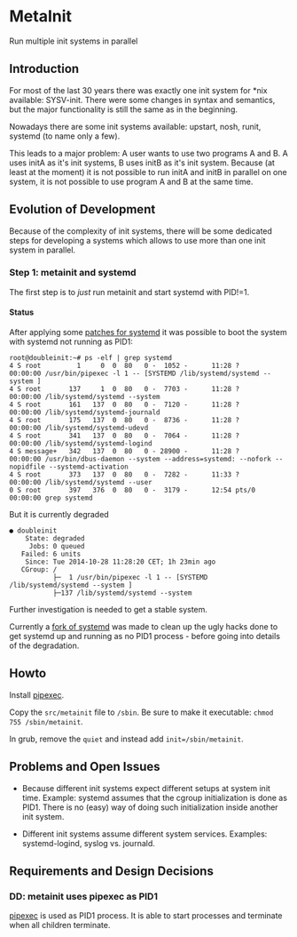 # MetaInit
Run multiple init systems in parallel

## Introduction
For most of the last 30 years there was exactly one init system for
*nix available: SYSV-init.  There were some changes in syntax and
semantics, but the major functionality is still the same as in the
beginning.

Nowadays there are some init systems available: upstart, nosh, runit,
systemd (to name only a few).

This leads to a major problem:
A user wants to use two programs A and B. A uses initA as it's init
systems, B uses initB as it's init system.  Because (at least at the
moment) it is not possible to run initA and initB in parallel on one
system, it is not possible to use program A and B at the same time.

## Evolution of Development
Because of the complexity of init systems, there will be some
dedicated steps for developing a systems which allows to use more than
one init system in parallel.

### Step 1: metainit and systemd
The first step is to _just_ run metainit and start systemd with
PID!=1.

#### Status
After applying some [patches for
systemd](patches/systemd-1faef9059081b821b7d7a4a1e65013cd8beaaca3.diff)
it was possible to boot the system with systemd not running as PID1:

    root@doubleinit:~# ps -elf | grep systemd
    4 S root         1     0  0  80   0 -  1052 -      11:28 ?        00:00:00 /usr/bin/pipexec -l 1 -- [SYSTEMD /lib/systemd/systemd --system ]
    4 S root       137     1  0  80   0 -  7703 -      11:28 ?        00:00:00 /lib/systemd/systemd --system
    4 S root       161   137  0  80   0 -  7120 -      11:28 ?        00:00:00 /lib/systemd/systemd-journald
    4 S root       175   137  0  80   0 -  8736 -      11:28 ?        00:00:00 /lib/systemd/systemd-udevd
    4 S root       341   137  0  80   0 -  7064 -      11:28 ?        00:00:00 /lib/systemd/systemd-logind
    4 S message+   342   137  0  80   0 - 28900 -      11:28 ?        00:00:00 /usr/bin/dbus-daemon --system --address=systemd: --nofork --nopidfile --systemd-activation
    4 S root       373   137  0  80   0 -  7282 -      11:33 ?        00:00:00 /lib/systemd/systemd --user
    0 S root       397   376  0  80   0 -  3179 -      12:54 pts/0    00:00:00 grep systemd

But it is currently degraded

    ● doubleinit
        State: degraded
         Jobs: 0 queued
       Failed: 6 units
        Since: Tue 2014-10-28 11:28:20 CET; 1h 23min ago
       CGroup: /
               ├─  1 /usr/bin/pipexec -l 1 -- [SYSTEMD /lib/systemd/systemd --system ]
               ├─137 /lib/systemd/systemd --system

Further investigation is needed to get a stable system.

Currently a [fork of
systemd](https://github.com/flonatel/systemd-pne1) was made to clean
up the ugly hacks done to get systemd up and running as no PID1
process - before going into details of the degradation.

## Howto
Install [pipexec](https://github.com/flonatel/pipexec).

Copy the `src/metainit` file to `/sbin`. Be sure to make it executable:
`chmod 755 /sbin/metainit`.

In grub, remove the `quiet` and instead add `init=/sbin/metainit`.

## Problems and Open Issues

* Because different init systems expect different setups at system
  init time.  Example: systemd assumes that the cgroup initialization
  is done as PID1.  There is no (easy) way of doing such
  initialization inside another init system.

* Different init systems assume different system services. Examples:
  systemd-logind, syslog vs. journald.

## Requirements and Design Decisions

### DD: metainit uses pipexec as PID1
[pipexec](https://github.com/flonatel/pipexec) is used as PID1
process.  It is able to start processes and terminate when all
children terminate.


